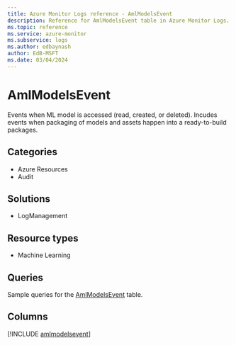 ```yaml
---
title: Azure Monitor Logs reference - AmlModelsEvent
description: Reference for AmlModelsEvent table in Azure Monitor Logs.
ms.topic: reference
ms.service: azure-monitor
ms.subservice: logs
ms.author: edbaynash
author: EdB-MSFT
ms.date: 03/04/2024
---
```


# AmlModelsEvent

Events when ML model is accessed (read, created, or deleted). Incudes events when packaging of models and assets happen into a ready-to-build packages.


## Categories

- Azure Resources
- Audit

## Solutions

- LogManagement

## Resource types

- Machine Learning

## Queries

 Sample queries for the [AmlModelsEvent](/azure/azure-monitor/reference/queries/amlmodelsevent) table.


## Columns
  
[!INCLUDE [amlmodelsevent](.././tables/includes/amlmodelsevent-include.md)]
